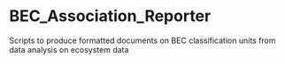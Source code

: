 # BEC_Association_Reporter
Scripts to produce formatted documents on BEC classification units from data analysis on ecosystem data
